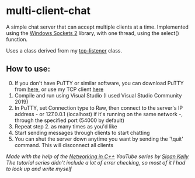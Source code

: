 # multi-client-chat

A simple chat server that can accept multiple clients at a time. Implemented using the [Windows Sockets 2](https://docs.microsoft.com/en-us/windows/win32/winsock/windows-sockets-start-page-2) library, with one thread, using the select() function.

Uses a class derived from my [tcp-listener](https://github.com/molnar-david/tcp-listener/) class.

## How to use:
0. If you don't have PuTTY or similar software, you can download PuTTY from [here](https://www.chiark.greenend.org.uk/~sgtatham/putty/), or use my TCP client [here](https://github.com/molnar-david/tcp-client)
1. Compile and run using Visual Studio (I used Visual Studio Community 2019)
2. In PuTTY, set Connection type to Raw, then connect to the server's IP address - or 127.0.0.1 (localhost) if it's running on the same network -, through the specified port (54000 by default)
3. Repeat step 2. as many times as you'd like
4. Start sending messages through clients to start chatting
5. You can shut the server down anytime you want by sending the '\quit' command. This will disconnect all clients

*Made with the help of the [Networking in C++](https://www.youtube.com/playlist?list=PLZo2FfoMkJeEogzRXEJeTb3xpA2RAzwCZ) YouTube series by [Sloan Kelly](https://www.youtube.com/c/sloankelly)*  
*The tutorial series didn't include a lot of error checking, so most of it I had to look up and write myself*
